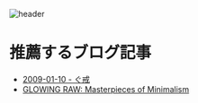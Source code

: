 ![header](http://gyazo.com/20f6353a152d19fafe9c17b68bf72159.png)

# 推薦するブログ記事

 * [2009-01-10 - ぐ戒](http://d.hatena.ne.jp/kkshow/20090110)
 * [GLOWING RAW: Masterpieces of Minimalism](http://glowingraw.blogspot.com/2008/11/masterpieces-of-minimalism.html)

